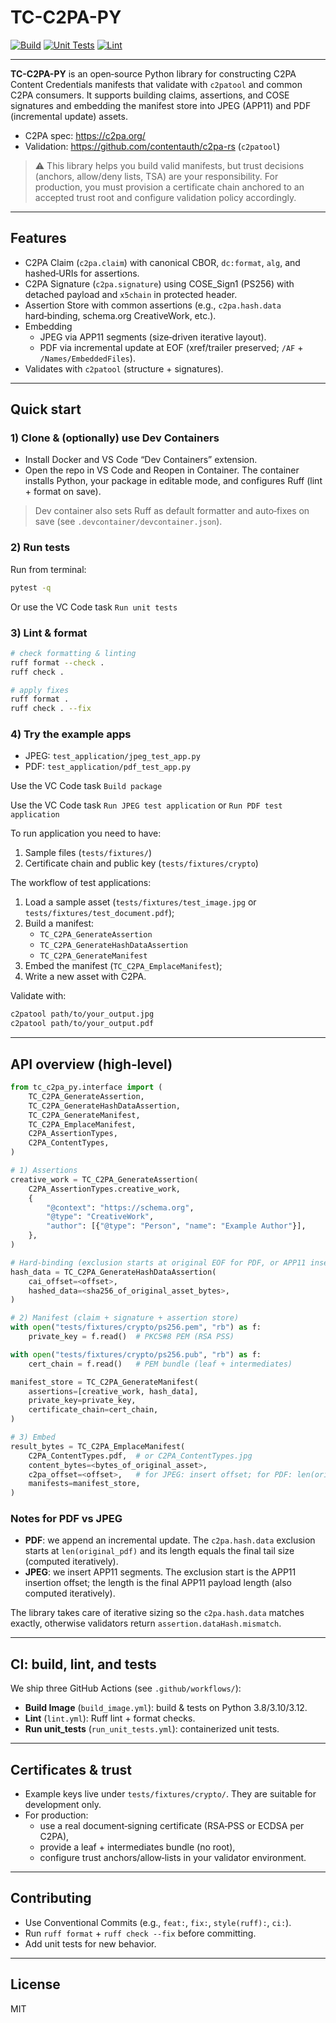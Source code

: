 # TC-C2PA-PY

[![Build](https://github.com/TourmalineCore/tc-c2pa-py/actions/workflows/build_image.yml/badge.svg)](https://github.com/TourmalineCore/tc-c2pa-py/actions/workflows/build_image.yml)
[![Unit Tests](https://github.com/TourmalineCore/tc-c2pa-py/actions/workflows/run_unit_tests.yml/badge.svg)](https://github.com/TourmalineCore/tc-c2pa-py/actions/workflows/run_unit_tests.yml)
[![Lint](https://github.com/TourmalineCore/tc-c2pa-py/actions/workflows/lint.yml/badge.svg)](https://github.com/TourmalineCore/tc-c2pa-py/actions/workflows/lint.yml)

---

**TC-C2PA-PY** is an open‑source Python library for constructing C2PA Content Credentials manifests that validate with `c2patool` and common C2PA consumers. It supports building claims, assertions, and COSE signatures and embedding the manifest store into JPEG (APP11) and PDF (incremental update) assets.

- C2PA spec: https://c2pa.org/  
- Validation: https://github.com/contentauth/c2pa-rs (`c2patool`)

> ⚠️ This library helps you build valid manifests, but trust decisions (anchors, allow/deny lists, TSA) are your responsibility. For production, you must provision a certificate chain anchored to an accepted trust root and configure validation policy accordingly.

---

## Features

- C2PA Claim (`c2pa.claim`) with canonical CBOR, `dc:format`, `alg`, and hashed‑URIs for assertions.
- C2PA Signature (`c2pa.signature`) using COSE_Sign1 (PS256) with detached payload and `x5chain` in protected header.
- Assertion Store with common assertions (e.g., `c2pa.hash.data` hard‑binding, schema.org CreativeWork, etc.).
- Embedding
  - JPEG via APP11 segments (size‑driven iterative layout).
  - PDF via incremental update at EOF (xref/trailer preserved; `/AF` + `/Names/EmbeddedFiles`).  
- Validates with `c2patool` (structure + signatures).

---

## Quick start

### 1) Clone & (optionally) use Dev Containers

- Install Docker and VS Code “Dev Containers” extension.  
- Open the repo in VS Code and Reopen in Container. The container installs Python, your package in editable mode, and configures Ruff (lint + format on save).

> Dev container also sets Ruff as default formatter and auto‑fixes on save (see `.devcontainer/devcontainer.json`).

### 2) Run tests

Run from terminal:
```bash
pytest -q
```

Or use the VC Code task `Run unit tests`

### 3) Lint & format

```bash
# check formatting & linting
ruff format --check .
ruff check .

# apply fixes
ruff format .
ruff check . --fix
```

### 4) Try the example apps

- JPEG: `test_application/jpeg_test_app.py`  
- PDF: `test_application/pdf_test_app.py`  

Use the VC Code task `Build package`

Use the VC Code task `Run JPEG test application` or `Run PDF test application`

To run application you need to have:
1. Sample files (`tests/fixtures/`)
2. Certificate chain and public key (`tests/fixtures/crypto`)

The workflow of test applications:
1) Load a sample asset (`tests/fixtures/test_image.jpg` or `tests/fixtures/test_document.pdf`);
2) Build a manifest:
   - `TC_C2PA_GenerateAssertion`
   - `TC_C2PA_GenerateHashDataAssertion`
   - `TC_C2PA_GenerateManifest` 
3) Embed the manifest (`TC_C2PA_EmplaceManifest`);  
4) Write a new asset with C2PA.

Validate with:
```bash
c2patool path/to/your_output.jpg
c2patool path/to/your_output.pdf
```

---

## API overview (high‑level)

```python
from tc_c2pa_py.interface import (
    TC_C2PA_GenerateAssertion,
    TC_C2PA_GenerateHashDataAssertion,
    TC_C2PA_GenerateManifest,
    TC_C2PA_EmplaceManifest,
    C2PA_AssertionTypes,
    C2PA_ContentTypes,
)

# 1) Assertions
creative_work = TC_C2PA_GenerateAssertion(
    C2PA_AssertionTypes.creative_work,
    {
        "@context": "https://schema.org",
        "@type": "CreativeWork",
        "author": [{"@type": "Person", "name": "Example Author"}],
    },
)

# Hard‑binding (exclusion starts at original EOF for PDF, or APP11 insert offset for JPEG)
hash_data = TC_C2PA_GenerateHashDataAssertion(
    cai_offset=<offset>,
    hashed_data=<sha256_of_original_asset_bytes>,
)

# 2) Manifest (claim + signature + assertion store)
with open("tests/fixtures/crypto/ps256.pem", "rb") as f:
    private_key = f.read()  # PKCS#8 PEM (RSA PSS)

with open("tests/fixtures/crypto/ps256.pub", "rb") as f:
    cert_chain = f.read()   # PEM bundle (leaf + intermediates)

manifest_store = TC_C2PA_GenerateManifest(
    assertions=[creative_work, hash_data],
    private_key=private_key,
    certificate_chain=cert_chain,
)

# 3) Embed
result_bytes = TC_C2PA_EmplaceManifest(
    C2PA_ContentTypes.pdf,  # or C2PA_ContentTypes.jpg
    content_bytes=<bytes_of_original_asset>,
    c2pa_offset=<offset>,   # for JPEG: insert offset; for PDF: len(original_bytes)
    manifests=manifest_store,
)
```

### Notes for PDF vs JPEG

- **PDF**: we append an incremental update. The `c2pa.hash.data` exclusion starts at `len(original_pdf)` and its length equals the final tail size (computed iteratively).  
- **JPEG**: we insert APP11 segments. The exclusion start is the APP11 insertion offset; the length is the final APP11 payload length (also computed iteratively).

The library takes care of iterative sizing so the `c2pa.hash.data` matches exactly, otherwise validators return `assertion.dataHash.mismatch`.

---

## CI: build, lint, and tests

We ship three GitHub Actions (see `.github/workflows/`):

- **Build Image** (`build_image.yml`): build & tests on Python 3.8/3.10/3.12.  
- **Lint** (`lint.yml`): Ruff lint + format checks.  
- **Run unit_tests** (`run_unit_tests.yml`): containerized unit tests.

---

## Certificates & trust

- Example keys live under `tests/fixtures/crypto/`. They are suitable for development only.  
- For production:
  - use a real document‑signing certificate (RSA‑PSS or ECDSA per C2PA),  
  - provide a leaf + intermediates bundle (no root),  
  - configure trust anchors/allow‑lists in your validator environment. 

---

## Contributing

- Use Conventional Commits (e.g., `feat:`, `fix:`, `style(ruff):`, `ci:`).  
- Run `ruff format` + `ruff check --fix` before committing.  
- Add unit tests for new behavior.

---

## License

MIT
